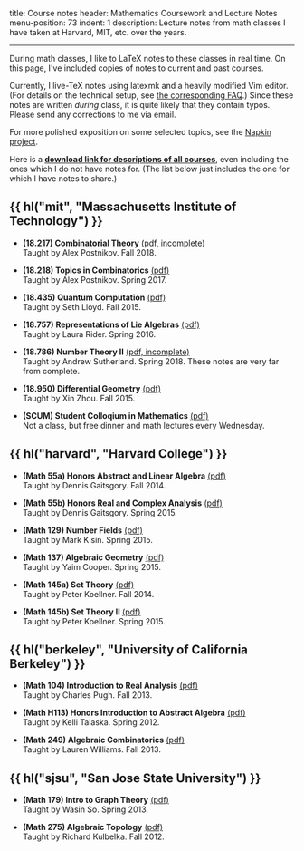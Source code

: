 title: Course notes
header: Mathematics Coursework and Lecture Notes
menu-position: 73
indent: 1
description: Lecture notes from math classes I have taken at Harvard, MIT, etc. over the years.

---

During math classes, I like to LaTeX notes to these classes in real time.
On this page, I've included copies of notes to current and past courses.

Currently, I live-TeX notes using latexmk and a heavily modified Vim editor.
(For details on the technical setup, see [the corresponding FAQ](faq-latex.html#L-11).)
Since these notes are written _during_ class, it is quite likely that they contain typos.
Please send any corrections to me via email.

For more polished exposition on some selected topics, see the [Napkin project](napkin.html).

Here is a **[download link for descriptions of all courses][transcript]**,
even including the ones which I do not have notes for.
(The list below just includes the one for which I have notes to share.)

<!-- Some of the links are temporary Dropbox links.
If you want to link these notes, you should always link to this page.
The Dropbox links will expire at the end of each semester. -->

## {{ hl("mit", "Massachusetts Institute of Technology") }}

- <b>(18.217) Combinatorial Theory</b>
  [(pdf, incomplete)](notes/MIT-18-217.pdf)<br>
  Taught by Alex Postnikov. Fall 2018.

- <b>(18.218) Topics in Combinatorics</b> [(pdf)](notes/MIT-18-218.pdf)<br>
  Taught by Alex Postnikov. Spring 2017.

- <b>(18.435) Quantum Computation</b> [(pdf)](notes/MIT-18-435.pdf)<br>
  Taught by Seth Lloyd. Fall 2015.

- <b>(18.757) Representations of Lie Algebras</b> [(pdf)](notes/MIT-18-757.pdf)<br>
  Taught by Laura Rider. Spring 2016.

* <b>(18.786) Number Theory II</b> [(pdf, incomplete)](notes/MIT-18-786.pdf)<br>
  Taught by Andrew Sutherland. Spring 2018. These notes are very far from complete.

- <b>(18.950) Differential Geometry</b> [(pdf)](notes/MIT-18-950.pdf)<br>
  Taught by Xin Zhou. Fall 2015.

- <b>(SCUM) Student Colloqium in Mathematics</b> [(pdf)](notes/SCUM.pdf)<br>
  Not a class, but free dinner and math lectures every Wednesday.

## {{ hl("harvard", "Harvard College") }}

- <b>(Math 55a) Honors Abstract and Linear Algebra</b> [(pdf)](notes/Harvard-55a.pdf)<br>
  Taught by Dennis Gaitsgory. Fall 2014.

- <b>(Math 55b) Honors Real and Complex Analysis</b> [(pdf)](notes/Harvard-55b.pdf)<br>
  Taught by Dennis Gaitsgory. Spring 2015.

- <b>(Math 129) Number Fields</b> [(pdf)](notes/Harvard-129.pdf)<br>
  Taught by Mark Kisin. Spring 2015.

- <b>(Math 137) Algebraic Geometry</b> [(pdf)](notes/Harvard-137.pdf)<br>
  Taught by Yaim Cooper. Spring 2015.

- <b>(Math 145a) Set Theory</b> [(pdf)](notes/Harvard-145a.pdf)<br>
  Taught by Peter Koellner. Fall 2014.

- <b>(Math 145b) Set Theory II</b> [(pdf)](notes/Harvard-145b.pdf)<br>
  Taught by Peter Koellner. Spring 2015.

## {{ hl("berkeley", "University of California Berkeley") }}

- <b>(Math 104) Introduction to Real Analysis</b> [(pdf)](notes/UCB104.pdf)<br>
  Taught by Charles Pugh. Fall 2013.

- <b>(Math H113) Honors Introduction to Abstract Algebra</b> [(pdf)](notes/UCBH113.pdf)<br>
  Taught by Kelli Talaska. Spring 2012.

- <b>(Math 249) Algebraic Combinatorics</b> [(pdf)](notes/UCB249.pdf)<br>
  Taught by Lauren Williams. Fall 2013.

## {{ hl("sjsu", "San Jose State University") }}

- <b>(Math 179) Intro to Graph Theory</b> [(pdf)](notes/SJSU179.pdf)<br>
  Taught by Wasin So. Spring 2013.

- <b>(Math 275) Algebraic Topology</b> [(pdf)](notes/SJSU275.pdf)<br>
  Taught by Richard Kulbelka. Fall 2012.

[transcript]: upload/math-coursework.pdf
